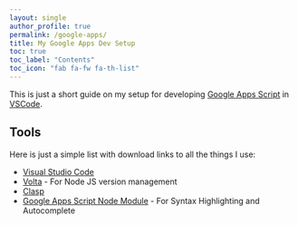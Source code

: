 ```yaml
---
layout: single
author_profile: true
permalink: /google-apps/
title: My Google Apps Dev Setup
toc: true
toc_label: "Contents"
toc_icon: "fab fa-fw fa-th-list"
---
```


This is just a short guide on my setup for developing [Google Apps Script](https://developers.google.com/apps-script) in [VSCode](https://code.visualstudio.com/).

## Tools
Here is just a simple list with download links to all the things I use:

 * [Visual Studio Code](https://code.visualstudio.com/)
 * [Volta](https://volta.sh/) - For Node JS version management 
 * [Clasp](https://developers.google.com/apps-script/guides/clasp)
 * [Google Apps Script Node Module](https://www.npmjs.com/package/@types/google-apps-script) - For Syntax Highlighting and Autocomplete
